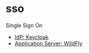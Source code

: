 # sso

Single Sign On

- [IdP: Keycloak](keycloak/README.md)
- [Application Server: WildFly](WildFly/README.md)
